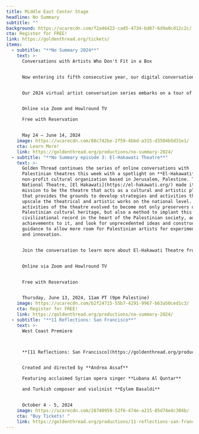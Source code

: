 ```yaml
---
title: Middle East Center Stage
headline: No Summary
subtitle: ""
background: https://ucarecdn.com/f2a46423-cad5-4734-bd87-6d9a0cd12c2c/
cta: Register for FREE!
link: https://goldenthread.org/tickets/
items:
  - subtitle: "**No Summary 2024**"
    text: >-
      Conversations with Artists Who Don't Fit in a Box 


      Now entering its fifth consecutive year, our digital conversation series **No Summary** features conversations with theatre companies in Palestine.


      Our 2024 virtual artist conversation series embarks on a tour of four Palestinian cities to offer audiences in the Bay Area and beyond a taste of the Palestinian theatre scene today. Each episode spotlights a different theater, showcasing its history, notable performances, challenges, and life behind the scenes through interviews with its artists and community members. Theater makers, audiences, professors, and students are all invited to join in these stimulating conversations. 


      Online via Zoom and Howlround TV

      Free with Reservation 


      May 24 – June 14, 2024
    image: https://ucarecdn.com/88c742be-2f59-4bbd-a315-d3504b5d31e1/
    cta: Learn More!
    link: https://goldenthread.org/productions/no-summary-2024/
  - subtitle: "**No Summary episode 3: El-Hakawati Theatre**"
    text: >-
      Golden Thread continues the series of online conversations with
      Palestinian theatres this week with a spotlight on **El-Hakawati**, a
      non-profit cultural organization based in Jerusalem, Palestine. The
      National Theatre, [El Hakawati](https://el-hakawati.org/) made it its
      mission to be the theatre that acts as a cultural and artistic platform
      that provides the grounds to develop strategies and activities that
      upscale the theatrical and artistic works on the national level. The
      activities of the theatre evolved to become not only preservers of the
      Palestinian cultural heritage, but also a method to implant this
      civilizational record in the heart of the Palestinian society, add further
      achievements to it, and look for unprecedented ideas and constructive
      guidance to allow more room for Palestinian artists for experimentation
      and innovation.


      Join the conversation to learn more about El-Hakawati Theatre from **Amer Khalil**, its Director. **Kate Moore Heaney**, a NYC-based director moderates the conversation. 


      Online via Zoom and Howlround TV 


      Free with Reservation


      Thursday, June 13, 2024, 11am PT (9pm Palestine)
    image: https://ucarecdn.com/b2f24715-55b7-4291-9967-b63a50ced1c3/
    cta: Register for FREE!
    link: https://goldenthread.org/productions/no-summary-2024/
  - subtitle: "**11 Reflections: San Francisco**"
    text: >-
      West Coast Premiere  



      **[11 Reflections: San Francisco](https://goldenthread.org/productions/11-reflections-san-francisco/)** is part of a new national series of performance works, **Eleven Reflections on the Nation**, devised by **Andrea Assaf**. The project draws on her seminal work, **Eleven Reflections on September**, an episodic, multimedia performance on Arab American identity, Wars on/of Terror, and “the constant, quiet rain of death / amidst beauty” in a post-9/11 world. In each participating city, the project engages local artists and community members who have been affected by post-9/11 policies to contribute their stories, illuminating our collective experiences since 2001—from the fall of the Twin Towers, to the U.S. wars on Iraq and Afghanistan, to the Muslim Ban, and now to the funding of genocide in Palestine. 


      Created and directed by **Andrea Assaf**

      Featuring acclaimed Syrian opera singer **Lubana Al Quntar**

      and Turkish composer and violinist **Eylem Basaldi** 


      October 4 - 5, 2024
    image: https://ucarecdn.com/28740959-52f6-474e-a215-85d74e4c304b/
    cta: "Buy Tickets! "
    link: https://goldenthread.org/productions/11-reflections-san-francisco/
---
```

